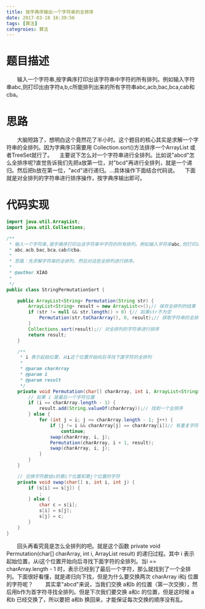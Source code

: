```yaml
---
title: 按字典序输出一个字符串的全排序
date: 2017-03-18 16:39:56
tags: [算法]
categroies: 算法
---
```

# 题目描述
&emsp;&emsp;输入一个字符串,按字典序打印出该字符串中字符的所有排列。例如输入字符串abc,则打印出由字符a,b,c所能排列出来的所有字符串abc,acb,bac,bca,cab和cba。
<!--more-->
# 思路
&emsp;&emsp;大脑短路了，想明白这个竟然花了半小时。这个题目的核心其实是求解一个字符串的全排列。因为字典序只需要用
Collection.sort()方法排序一个ArrayList<String> 或者TreeSet就行了。
&emsp;主要说下怎么对一个字符串进行全排列。比如说"abcd"怎么全排序呢?直觉告诉我们先把a放第一位，对"bcd"再进行全排列，就是一个递归。然后把b放在第一位，"acd"进行递归。...具体操作下面结合代码说。
&emsp;下面就是对全排列的字符串进行排序操作，按字典序输出即可。
# 代码实现
```java
import java.util.ArrayList;
import java.util.Collections;

/**
 * 输入一个字符串,按字典序打印出该字符串中字符的所有排列。例如输入字符串abc,则打印出由字符a,b,c所能排列出来的所有字符串
 * abc,acb,bac,bca,cab和cba。
 * 
 * 思路：先求解字符串的全排列，然后对这些全排列进行排序。
 * 
 * @author XIAO
 *
 */
public class StringPermutationSort {

	public ArrayList<String> Permutation(String str) {
		ArrayList<String> result = new ArrayList<>();// 保存全排列的结果
		if (str != null && str.length() > 0) {// 如果str不为空           
			Permutation(str.toCharArray(), 0, result);// 获取字符串的全排列  
		}
		Collections.sort(result);// 对全排列的字符串进行排序
		return result;
	}

	/**
	 * i 表示起始位置，从i这个位置开始向后寻找下面字符的全排列
	 * 
	 * @param charArray
	 * @param i
	 * @param result
	 */
	private void Permutation(char[] charArray, int i, ArrayList<String> result) {
		// 如果 i 是最后一个字符位置
		if (i == charArray.length - 1) {
			result.add(String.valueOf(charArray));// 找到一个全排序
		} else {
			for (int j = i; j <= charArray.length - 1; j++) {
				if (j != i && charArray[j] == charArray[i])// 有重复字符时，跳过
					continue;
				swap(charArray, i, j);
				Permutation(charArray, i + 1, result);
				swap(charArray, i, j);
			}
		}
	}

	// 交换字符数组s的第i个位置和第j个位置的字符
	private void swap(char[] s, int i, int j) {
		if (s[i] == s[j]) {
			;
		} else {
			char c = s[i];
			s[i] = s[j];
			s[j] = c;
		}
	}
}
```
&emsp;&emsp;回头再看究竟是怎么全排列的吧。就是这个函数 private void Permutation(char[] charArray, int i, ArrayList<String> result) 的递归过程。其中 i 表示起始位置，从i这个位置开始向后寻找下面字符的全排列。当i == charArray.length - 1 时，表示已经到了最后一个字符，那么就找到了一个全排列。下面很好看懂，就是递归向下找，但是为什么要交换两次 charArray i和j 位置的字符呢？
&emsp;&emsp;其实拿"abcd"来说，当我们交换 a和b 的位置（第一次交换），然后用b作为首字符寻找全排列。但是下次我们要交换 a和c 的位置，但是这时候 a和b 已经交换了，所以要把 a和b 换回来，才能保证每次交换的顺序没有乱。

